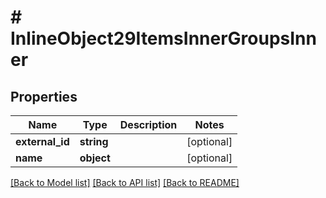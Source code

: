 # # InlineObject29ItemsInnerGroupsInner

## Properties

Name | Type | Description | Notes
------------ | ------------- | ------------- | -------------
**external_id** | **string** |  | [optional]
**name** | **object** |  | [optional]

[[Back to Model list]](../../README.md#models) [[Back to API list]](../../README.md#endpoints) [[Back to README]](../../README.md)

